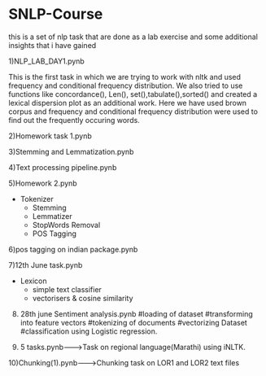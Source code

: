 
# SNLP-Course
this is a set of nlp task that are done as a lab exercise and some additional insights that i have gained


1)NLP_LAB_DAY1.pynb


This is the first task in which we are trying to work with nltk and used frequency and conditional frequency distribution. We also tried to use functions like concordance(), Len(), set(),tabulate(),sorted() and created a lexical dispersion plot as an additional work.
Here we have used brown corpus and frequency and conditional frequency distribution were used to find out the frequently occuring words.

2)Homework task 1.pynb


3)Stemming and Lemmatization.pynb


4)Text processing pipeline.pynb


5)Homework 2.pynb
* Tokenizer
   * Stemming
   * Lemmatizer
   * StopWords Removal
   * POS Tagging

6)pos tagging on indian package.pynb


7)12th June task.pynb
* Lexicon
   * simple text classifier
   * vectorisers & cosine similarity

8) 28th june
Sentiment analysis.pynb
    #loading of dataset
    #transforming into feature vectors
    #tokenizing of documents
    #vectorizing Dataset
    #classification using Logistic regression.
    
9) 5 tasks.pynb--->Task on regional language(Marathi) using iNLTK.


10)Chunking(1).pynb--->Chunking task on LOR1 and LOR2 text files
